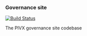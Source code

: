 ### Governance site

[![Build Status](https://travis-ci.org/openbaringen/pivx-governance-site.svg?branch=master)](https://travis-ci.org/openbaringen/pivx-governance-site)

The PIVX governance site codebase 